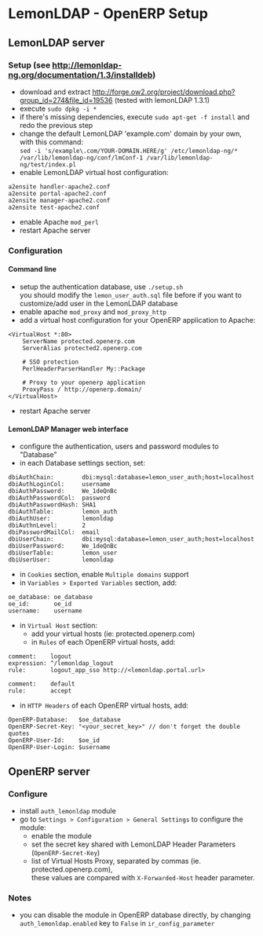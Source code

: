 LemonLDAP - OpenERP Setup
=========================

## LemonLDAP server

### Setup (see http://lemonldap-ng.org/documentation/1.3/installdeb)

- download and extract http://forge.ow2.org/project/download.php?group_id=274&file_id=19536 (tested with lemonLDAP 1.3.1)
- execute `sudo dpkg -i *`
- if there's missing dependencies, execute `sudo apt-get -f install` and redo the previous step
- change the default LemonLDAP 'example.com' domain by your own, with this command:   
`sed -i 's/example\.com/YOUR-DOMAIN.HERE/g' /etc/lemonldap-ng/* /var/lib/lemonldap-ng/conf/lmConf-1 /var/lib/lemonldap-ng/test/index.pl`
- enable LemonLDAP virtual host configuration:   
```
a2ensite handler-apache2.conf
a2ensite portal-apache2.conf
a2ensite manager-apache2.conf
a2ensite test-apache2.conf
```
- enable Apache `mod_perl`
- restart Apache server

### Configuration

#### Command line

- setup the authentication database, use `./setup.sh`  
you should modify the `lemon_user_auth.sql` file before if you want to customize/add user in the LemonLDAP database
- enable apache `mod_proxy` and `mod_proxy_http`
- add a virtual host configuration for your OpenERP application to Apache:  
```
<VirtualHost *:80>
    ServerName protected.openerp.com
    ServerAlias protected2.openerp.com
 		
	# SSO protection
    PerlHeaderParserHandler My::Package
 
 	# Proxy to your openerp application
	ProxyPass / http://openerp.domain/
</VirtualHost>
```
- restart Apache server

#### LemonLDAP Manager web interface

- configure the authentication, users and password modules to "Database"
- in each Database settings section, set:  
```
dbiAuthChain:        dbi:mysql:database=lemon_user_auth;host=localhost
dbiAuthLoginCol:     username
dbiAuthPassword:     We_1deQnBc
dbiAuthPasswordCol:  password
dbiAuthPasswordHash: SHA1
dbiAuthTable:        lemon_auth
dbiAuthUser:         lemonldap
dbiAuthnLevel:       2
dbiPasswordMailCol:  email
dbiUserChain:        dbi:mysql:database=lemon_user_auth;host=localhost
dbiUserPassword:     We_1deQnBc
dbiUserTable:        lemon_user
dbiUserUser:         lemonldap
```
- in `Cookies` section, enable `Multiple domains` support
- in `Variables > Exported Variables` section, add:   
```
oe_database: oe_database
oe_id:       oe_id
username:    username
```
- in `Virtual Host` section:
  - add your virtual hosts (ie: protected.openerp.com)
  - in `Rules` of each OpenERP virtual hosts, add:   
```
comment:    logout
expression: ^/lemonldap_logout
rule:       logout_app_sso http://<lemonldap.portal.url>

comment:    default
rule:       accept
```
  - in `HTTP Headers` of each OpenERP virtual hosts, add:   
```
OpenERP-Database:   $oe_database
OpenERP-Secret-Key: "<your_secret_key>" // don't forget the double quotes
OpenERP-User-Id:    $oe_id
OpenERP-User-Login: $username
```

## OpenERP server

### Configure

- install `auth_lemonldap` module
- go to `Settings > Configuration > General Settings` to configure the module:
  - enable the module   
  - set the secret key shared with LemonLDAP Header Parameters (`OpenERP-Secret-Key`)
  - list of Virtual Hosts Proxy, separated by commas (ie. protected.openerp.com),   
    these values are compared with `X-Forwarded-Host` header parameter.

### Notes

- you can disable the module in OpenERP database directly, by changing `auth_lemonldap.enabled` key to `False` in `ir_config_parameter`
